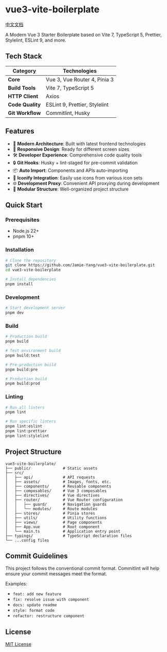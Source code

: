 # vue3-vite-boilerplate

[中文文档](./README.zh-CN.md)

A Modern Vue 3 Starter Boilerplate based on Vite 7, TypeScript 5, Prettier, Stylelint, ESLint 9, and more.

## Tech Stack

| Category         | Technologies                  |
| ---------------- | ----------------------------- |
| **Core**         | Vue 3, Vue Router 4, Pinia 3  |
| **Build Tools**  | Vite 7, TypeScript 5          |
| **HTTP Client**  | Axios                         |
| **Code Quality** | ESLint 9, Prettier, Stylelint |
| **Git Workflow** | Commitlint, Husky             |

## Features

- 🚀 **Modern Architecture**: Built with latest frontend technologies
- 📱 **Responsive Design**: Ready for different screen sizes
- 🛠️ **Developer Experience**: Comprehensive code quality tools
- 🔒 **Git Hooks**: Husky + lint-staged for pre-commit validation
- 📦 **Auto Import**: Components and APIs auto-importing
- 🎨 **Iconify Integration**: Easily use icons from various icon sets
- 🌐 **Development Proxy**: Convenient API proxying during development
- 🧩 **Modular Structure**: Well-organized project structure

## Quick Start

### Prerequisites

- Node.js 22+
- pnpm 10+

### Installation

```bash
# Clone the repository
git clone https://github.com/Jamie-Yang/vue3-vite-boilerplate.git
cd vue3-vite-boilerplate

# Install dependencies
pnpm install
```

### Development

```bash
# Start development server
pnpm dev
```

### Build

```bash
# Production build
pnpm build

# Test environment build
pnpm build:test

# Pre-production build
pnpm build:pre

# Production build
pnpm build:prod
```

### Linting

```bash
# Run all linters
pnpm lint

# Run specific linters
pnpm lint:eslint
pnpm lint:prettier
pnpm lint:stylelint
```

## Project Structure

```
vue3-vite-boilerplate/
├── public/              # Static assets
├── src/
│   ├── api/             # API requests
│   ├── assets/          # Images, fonts, etc.
│   ├── components/      # Reusable components
│   ├── composables/     # Vue 3 composables
│   ├── directives/      # Vue directives
│   ├── router/          # Vue Router configuration
│   │   ├── guard/       # Navigation guards
│   │   └── modules/     # Route modules
│   ├── stores/          # Pinia stores
│   ├── utils/           # Utility functions
│   ├── views/           # Page components
│   ├── App.vue          # Root component
│   └── main.ts          # Application entry point
├── typings/             # TypeScript declaration files
└── ...config files
```

## Commit Guidelines

This project follows the conventional commit format. Commitlint will help ensure your commit messages meet the format.

Examples:

- `feat: add new feature`
- `fix: resolve issue with component`
- `docs: update readme`
- `style: format code`
- `refactor: restructure component`

## License

[MIT License](./LICENSE)

